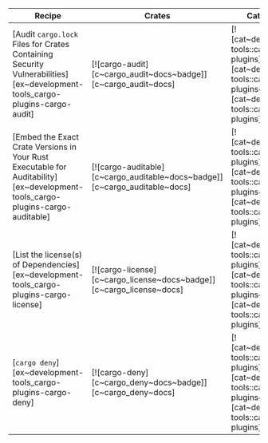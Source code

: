 | Recipe | Crates | Categories |
|--------|--------|------------|
| [Audit `cargo.lock` Files for Crates Containing Security Vulnerabilities][ex~development-tools_cargo-plugins-cargo-audit] | [![cargo-audit][c~cargo_audit~docs~badge]][c~cargo_audit~docs] | [![cat~development-tools::cargo-plugins][cat~development-tools::cargo-plugins~badge]][cat~development-tools::cargo-plugins] |
| [Embed the Exact Crate Versions in Your Rust Executable for Auditability][ex~development-tools_cargo-plugins-cargo-auditable] | [![cargo-auditable][c~cargo_auditable~docs~badge]][c~cargo_auditable~docs] | [![cat~development-tools::cargo-plugins][cat~development-tools::cargo-plugins~badge]][cat~development-tools::cargo-plugins] |
| [List the license(s) of Dependencies][ex~development-tools_cargo-plugins-cargo-license] | [![cargo-license][c~cargo_license~docs~badge]][c~cargo_license~docs] | [![cat~development-tools::cargo-plugins][cat~development-tools::cargo-plugins~badge]][cat~development-tools::cargo-plugins] |
| [`cargo deny`][ex~development-tools_cargo-plugins-cargo-deny] | [![cargo-deny][c~cargo_deny~docs~badge]][c~cargo_deny~docs] | [![cat~development-tools::cargo-plugins][cat~development-tools::cargo-plugins~badge]][cat~development-tools::cargo-plugins] |

<div class="hidden">
</div>
